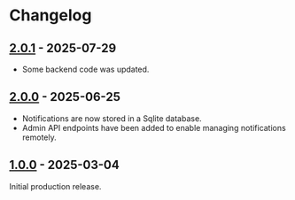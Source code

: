 # Changelog

## [2.0.1] - 2025-07-29

- Some backend code was updated.

## [2.0.0] - 2025-06-25

- Notifications are now stored in a Sqlite database.
- Admin API endpoints have been added to enable managing notifications remotely.

## [1.0.0] - 2025-03-04

Initial production release.

[2.0.1]: https://github.com/gaepdit/notifications/releases/tag/v2.0.1
[2.0.0]: https://github.com/gaepdit/notifications/releases/tag/v2.0.0
[1.0.0]: https://github.com/gaepdit/notifications/releases/tag/v1.0.0
